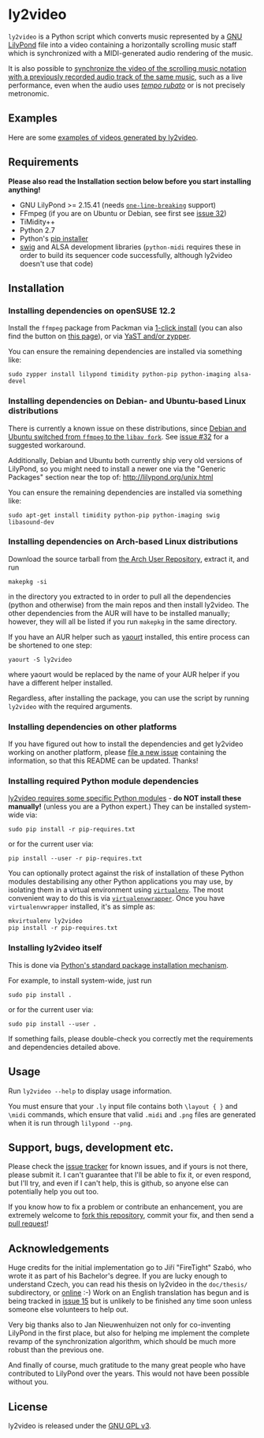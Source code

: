 # ly2video

`ly2video` is a Python script which converts music represented by a [GNU
LilyPond](http://lilypond.org) file into a video containing a
horizontally scrolling music staff which is synchronized with a
MIDI-generated audio rendering of the music.

It is also possible to [synchronize the video of the scrolling music
notation with a previously recorded audio track of the same
music](doc/how-to-audio-sync.md), such as a live performance, even
when the audio uses [*tempo rubato*](https://en.wikipedia.org/wiki/Tempo_rubato)
or is not precisely metronomic.

## Examples

Here are some [examples of videos generated by ly2video](http://www.youtube.com/playlist?list=PLfRwjd606WZlxRU_kaUPagX3-Uv-SYRMH).

## Requirements

**Please also read the Installation section below before you start installing anything!**

*   GNU LilyPond >= 2.15.41
    (needs [`one-line-breaking`](http://www.lilypond.org/doc/v2.17/Documentation/notation/one_002dline-page-breaking) support)
*   FFmpeg (if you are on Ubuntu or Debian, see first see
    [issue 32](https://github.com/aspiers/ly2video/issues/32))
*   TiMidity++
*   Python 2.7
*   Python's [pip installer](http://www.pip-installer.org)
*   [swig](http://www.swig.org/) and ALSA development libraries
    (`python-midi` requires these in order to build its sequencer
    code successfully, although ly2video doesn't use that code)

## Installation

### Installing dependencies on openSUSE 12.2

Install the `ffmpeg` package from Packman via [1-click
install](http://packman.links2linux.org/install/ffmpeg) (you can also
find the button on [this
page](http://packman.links2linux.org/package/ffmpeg)), or via [YaST
and/or
zypper](http://wiki.links2linux.de/packman:faq_en#software_installation_updates_deinstallation).

You can ensure the remaining dependencies are installed via something
like:

    sudo zypper install lilypond timidity python-pip python-imaging alsa-devel

### Installing dependencies on Debian- and Ubuntu-based Linux distributions

There is currently a known issue on these distributions, since [Debian
and Ubuntu switched from `ffmpeg` to the `libav
fork`](https://github.com/aspiers/ly2video/issues/32).  See [issue #32](https://github.com/aspiers/ly2video/issues/32) for a suggested
workaround.

Additionally, Debian and Ubuntu both currently ship very old versions
of LilyPond, so you might need to install a newer one via the
"Generic Packages" section near the top of: http://lilypond.org/unix.html

You can ensure the remaining dependencies are installed via something
like:

    sudo apt-get install timidity python-pip python-imaging swig libasound-dev

### Installing dependencies on Arch-based Linux distributions

Download the source tarball from [the Arch User Repository](https://aur.archlinux.org/packages/ly2video-git/), extract it, and run

    makepkg -si

in the directory you extracted to in order to pull all the dependencies (python and otherwise)
from the main repos and then install ly2video. The other dependencies
from the AUR will have to be installed manually; however, they will all be listed
if you run `makepkg` in the same directory.

If you have an AUR helper such as [yaourt](https://wiki.archlinux.org/index.php/Yaourt) installed, this entire process can be shortened to one step:

    yaourt -S ly2video

where yaourt would be replaced by the name of your AUR helper if you have a different helper installed.

Regardless, after installing the package, you can use the script by running `ly2video` with the required arguments.

### Installing dependencies on other platforms

If you have figured out how to install the dependencies and get
ly2video working on another platform, please [file a new
issue](https://github.com/aspiers/ly2video/issues) containing the
information, so that this README can be updated.  Thanks!

### Installing required Python module dependencies

[ly2video requires some specific Python modules](https://github.com/aspiers/ly2video/blob/master/pip-requires.txt) - **do NOT install these manually!** (unless you are a Python expert.)
They can be installed system-wide via:

    sudo pip install -r pip-requires.txt

or for the current user via:

    pip install --user -r pip-requires.txt

You can optionally protect against the risk of installation of these
Python modules destabilising any other Python applications you may
use, by isolating them in a virtual environment using
[`virtualenv`](http://www.virtualenv.org/en/latest/).  The most
convenient way to do this is via
[`virtualenvwrapper`](http://virtualenvwrapper.readthedocs.org/en/latest/).
Once you have `virtualenvwrapper` installed, it's as simple as:

    mkvirtualenv ly2video
    pip install -r pip-requires.txt

### Installing ly2video itself

This is done via [Python's standard package installation
mechanism](https://packaging.python.org/tutorials/installing-packages/).

For example, to install system-wide, just run

    sudo pip install .

or for the current user via:

    sudo pip install --user .

If something fails, please double-check you correctly met the
requirements and dependencies detailed above.

## Usage

Run `ly2video --help` to display usage information.

You must ensure that your `.ly` input file contains both `\layout { }`
and `\midi` commands, which ensure that valid `.midi` and `.png` files
are generated when it is run through `lilypond --png`.

## Support, bugs, development etc.

Please check the [issue tracker](https://github.com/aspiers/ly2video/issues)
for known issues, and if yours is not there, please submit it.
I can't guarantee that I'll be able to fix it, or even respond,
but I'll try, and even if I can't help, this is github, so anyone else
can potentially help you out too.

If you know how to fix a problem or contribute an enhancement, you are
extremely welcome to [fork this repository](https://github.com/aspiers/ly2video/fork),
commit your fix, and then send a [pull request](https://help.github.com/articles/using-pull-requests)!

## Acknowledgements

Huge credits for the initial implementation go to Jiří "FireTight"
Szabó, who wrote it as part of his Bachelor's degree.  If you are
lucky enough to understand Czech, you can read his thesis on ly2video
in the `doc/thesis/` subdirectory, or
[online](http://is.muni.cz/th/359741/fi_b/text_prace.pdf) :-) Work on
an English translation has begun and is being tracked in
[issue 15](https://github.com/aspiers/ly2video/issues/15) but is
unlikely to be finished any time soon unless someone else volunteers
to help out.

Very big thanks also to Jan Nieuwenhuizen not only for co-inventing
LilyPond in the first place, but also for helping me implement the
complete revamp of the synchronization algorithm, which should be
much more robust than the previous one.

And finally of course, much gratitude to the many great people who
have contributed to LilyPond over the years.  This would not have
been possible without you.

## License

ly2video is released under the [GNU GPL v3](http://www.gnu.org/licenses/gpl.html).

